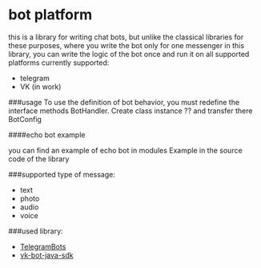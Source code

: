 # bot platform

this is a library for writing chat bots, but unlike the classical libraries
for these purposes, where you write the bot only for one messenger in this
library, you can write the logic of the bot once and run it on all 
supported platforms
currently supported:
- telegram
- VK (in work)

###usage
To use the definition of bot behavior, 
you must redefine the interface methods BotHandler. 
Create class instance ?? and transfer there BotConfig

####echo bot example

you can find an example of echo bot in modules Example in the source code 
of the library

###supported type of message:
- text
- photo
- audio
- voice  

###used library:
- [TelegramBots](https://github.com/rubenlagus/TelegramBots)
- [vk-bot-java-sdk](https://github.com/petersamokhin/vk-bot-java-sdk)